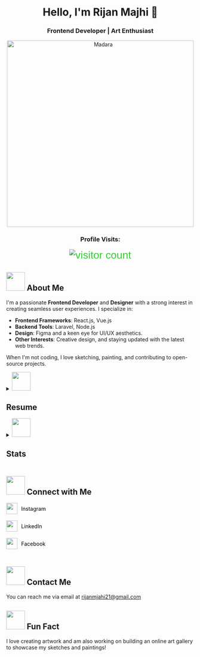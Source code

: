 <div align="center">
  
# Hello, I'm Rijan Majhi 👋  
### Frontend Developer | Art Enthusiast  

<img src="https://media1.giphy.com/media/v1.Y2lkPTc5MGI3NjExMzNhbWZwMXdnaXpyN2Jsam1ocmQwY3YzeTVsMGJ1eWQ5aGs3YmJlbSZlcD12MV9pbnRlcm5hbF9naWZfYnlfaWQmY3Q9Zw/BaLggE7K8JBXa/giphy.gif" alt="Madara" width="500">

### Profile Visits:
<span style="font-family: 'Digital-7', sans-serif; font-size: 2em; color: #32CD32;">
  <img src="https://profile-counter.glitch.me/rijanmajhi21/count.svg" alt="visitor count">
</span>

</div>

<div align="left">
  
## <img src="https://media.giphy.com/media/hvRJCLFzcasrR4ia7z/giphy.gif" width="50"> About Me
I'm a passionate **Frontend Developer** and **Designer** with a strong interest in creating seamless user experiences. I specialize in:

- **Frontend Frameworks**: React.js, Vue.js
- **Backend Tools**: Laravel, Node.js
- **Design**: Figma and a keen eye for UI/UX aesthetics.
- **Other Interests**: Creative design, and staying updated with the latest web trends.

When I'm not coding, I love sketching, painting, and contributing to open-source projects.

<details>
  <summary><img src="https://media0.giphy.com/media/v1.Y2lkPTc5MGI3NjExMzMzYmprZjNpNnJ2cnFhcTF1MmwzczZ4ZnBzMnU3MjB0MWl4NnY1dyZlcD12MV9pbnRlcm5hbF9naWZfYnlfaWQmY3Q9cw/eJEvETAuEly6H7jGaR/giphy.gif" width="50"><h2>Resume</h2></summary>
  
  ### <b style="font-size: 1.2em;">Experiences</b>
  - **Frontend Developer Intern** at Bookmundi (November, 2024 - Present)
    - Built reusable UI components and fixed bugs in the company's primary platform.
    
  - **UI/UX Designer** at Darvis Studios (December, 2022 - April, 2023)
    - Designed KYC platform.
    - Information architecture and mind maps for the system.
    - Newsletter template for Kindship.
   
  - **Itinerary Map Tagging** at Bookmundi (July, 2018 - Present)
    - Experienced in itinerary and map tagging.
    - Knowledge of CO2 tagging.

  ### <b style="font-size: 1.2em;">Education</b>
  - **Bachelor's in Information Management** NCCS College (2020 - Present) GPA: 3.90
  - **Higher Education** NIST College (2018- 2020) GPA: 3.69
  - **Secondary School** Adarsha Yog Hari Secondary School (2006 - 2018) GPA: 3.70
</details>

<details>
  <summary><img src="https://media3.giphy.com/media/v1.Y2lkPTc5MGI3NjExNGk4YndvMDd4MGtpcGdtMzNwaXE0eDFxcWxqaDYxeXh2Z2tzcXBocyZlcD12MV9pbnRlcm5hbF9naWZfYnlfaWQmY3Q9cw/rCi9DfebcxvmINnrs2/giphy.gif" width="50"><h2>Stats</h2></summary>
  
  ![Rijan's GitHub Stats](https://github-readme-stats.vercel.app/api?username=rijanmajhi21&show_icons=true&theme=radical)
  
</details>

## <img src="https://media2.giphy.com/media/v1.Y2lkPTc5MGI3NjExbDl2cmVxZGZudDE2dDRodnY5NHo3NjJtNHcxaW9jNzFyOGl3a3ZxMyZlcD12MV9pbnRlcm5hbF9naWZfYnlfaWQmY3Q9cw/iJ2FSgK7EzbGY5ipdV/giphy.gif" width="50"> Connect with Me
<a href="https://www.instagram.com/rijanmajhi/" target="_blank" style="display: flex; align-items: center; text-decoration: none; color: black;">
  <img src="https://upload.wikimedia.org/wikipedia/commons/9/95/Instagram_logo_2022.svg" width="30" height="30" style="margin-right: 10px;"> 
  Instagram
</a> <br>

<a href="https://www.linkedin.com/in/rijanmajhi/" target="_blank" style="display: flex; align-items: center; text-decoration: none; color: black;">
  <img src="[https://upload.wikimedia.org/wikipedia/commons/8/8e/LinkedIn_Logo_2023.png](https://imgs.search.brave.com/SQsaFNKXL9x2pacICOrPpnY5c1-Eee1Vf0jOmntInaM/rs:fit:860:0:0:0/g:ce/aHR0cHM6Ly91cGxv/YWQud2lraW1lZGlh/Lm9yZy93aWtpcGVk/aWEvY29tbW9ucy9j/L2NhL0xpbmtlZElu/X2xvZ29faW5pdGlh/bHMucG5n)" width="30" height="30" style="margin-right: 10px;">
  LinkedIn
</a> <br>

<a href="https://www.facebook.com/rijanmajhi" target="_blank" style="display: flex; align-items: center; text-decoration: none; color: black;">
  <img src="https://upload.wikimedia.org/wikipedia/commons/5/51/Facebook_f_logo_%282019%29.svg" width="30" height="30" style="margin-right: 10px;">
  Facebook
</a> <br>


## <img src="https://media0.giphy.com/media/v1.Y2lkPTc5MGI3NjExZnk1M2Uyc2M1bGd3N2t4NzhhajgyY2xzODVtbHozY2xiNHRyajd1OSZlcD12MV9pbnRlcm5hbF9naWZfYnlfaWQmY3Q9ZQ/kmUvauX8TMWg0OsqKW/giphy.gif" height="50" width="50"> Contact Me

You can reach me via email at [rijanmjahi21@gmail.com](mailto:rijanmjahi21@gmail.com)

## <img src="https://media3.giphy.com/media/v1.Y2lkPTc5MGI3NjExNWM2MmdkeGp3azYzOWdzaWZ6dTV0aTY5aGc0am5vajhwODRrdmo4biZlcD12MV9pbnRlcm5hbF9naWZfYnlfaWQmY3Q9cw/KyzOOFo0pDLsOnG2Dp/giphy.gif"  width="50"> Fun Fact
I love creating artwork and am also working on building an online art gallery to showcase my sketches and paintings!

</div>
